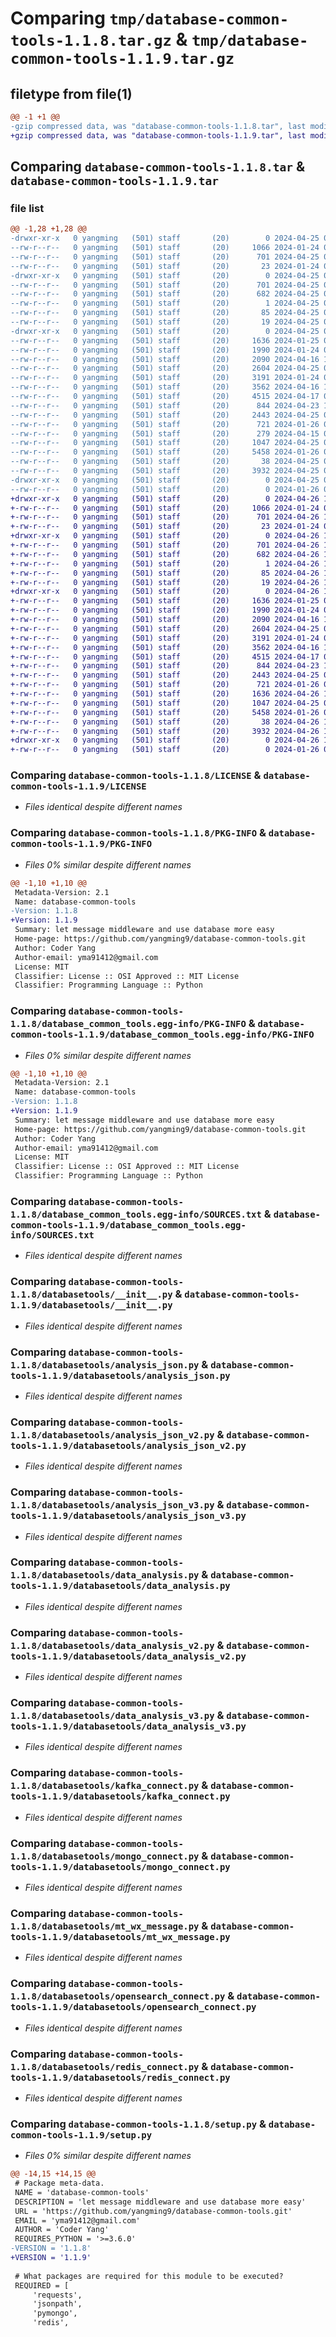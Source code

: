 # Comparing `tmp/database-common-tools-1.1.8.tar.gz` & `tmp/database-common-tools-1.1.9.tar.gz`

## filetype from file(1)

```diff
@@ -1 +1 @@
-gzip compressed data, was "database-common-tools-1.1.8.tar", last modified: Thu Apr 25 09:50:26 2024, max compression
+gzip compressed data, was "database-common-tools-1.1.9.tar", last modified: Fri Apr 26 12:57:01 2024, max compression
```

## Comparing `database-common-tools-1.1.8.tar` & `database-common-tools-1.1.9.tar`

### file list

```diff
@@ -1,28 +1,28 @@
-drwxr-xr-x   0 yangming   (501) staff       (20)        0 2024-04-25 09:50:26.070544 database-common-tools-1.1.8/
--rw-r--r--   0 yangming   (501) staff       (20)     1066 2024-01-24 08:52:12.000000 database-common-tools-1.1.8/LICENSE
--rw-r--r--   0 yangming   (501) staff       (20)      701 2024-04-25 09:50:26.070040 database-common-tools-1.1.8/PKG-INFO
--rw-r--r--   0 yangming   (501) staff       (20)       23 2024-01-24 08:52:12.000000 database-common-tools-1.1.8/README.md
-drwxr-xr-x   0 yangming   (501) staff       (20)        0 2024-04-25 09:50:26.056886 database-common-tools-1.1.8/database_common_tools.egg-info/
--rw-r--r--   0 yangming   (501) staff       (20)      701 2024-04-25 09:50:25.000000 database-common-tools-1.1.8/database_common_tools.egg-info/PKG-INFO
--rw-r--r--   0 yangming   (501) staff       (20)      682 2024-04-25 09:50:26.000000 database-common-tools-1.1.8/database_common_tools.egg-info/SOURCES.txt
--rw-r--r--   0 yangming   (501) staff       (20)        1 2024-04-25 09:50:25.000000 database-common-tools-1.1.8/database_common_tools.egg-info/dependency_links.txt
--rw-r--r--   0 yangming   (501) staff       (20)       85 2024-04-25 09:50:25.000000 database-common-tools-1.1.8/database_common_tools.egg-info/requires.txt
--rw-r--r--   0 yangming   (501) staff       (20)       19 2024-04-25 09:50:25.000000 database-common-tools-1.1.8/database_common_tools.egg-info/top_level.txt
-drwxr-xr-x   0 yangming   (501) staff       (20)        0 2024-04-25 09:50:26.068608 database-common-tools-1.1.8/databasetools/
--rw-r--r--   0 yangming   (501) staff       (20)     1636 2024-01-25 08:25:09.000000 database-common-tools-1.1.8/databasetools/__init__.py
--rw-r--r--   0 yangming   (501) staff       (20)     1990 2024-01-24 09:06:09.000000 database-common-tools-1.1.8/databasetools/analysis_json.py
--rw-r--r--   0 yangming   (501) staff       (20)     2090 2024-04-16 11:58:05.000000 database-common-tools-1.1.8/databasetools/analysis_json_v2.py
--rw-r--r--   0 yangming   (501) staff       (20)     2604 2024-04-25 08:27:14.000000 database-common-tools-1.1.8/databasetools/analysis_json_v3.py
--rw-r--r--   0 yangming   (501) staff       (20)     3191 2024-01-24 09:06:09.000000 database-common-tools-1.1.8/databasetools/data_analysis.py
--rw-r--r--   0 yangming   (501) staff       (20)     3562 2024-04-16 12:39:11.000000 database-common-tools-1.1.8/databasetools/data_analysis_v2.py
--rw-r--r--   0 yangming   (501) staff       (20)     4515 2024-04-17 05:55:14.000000 database-common-tools-1.1.8/databasetools/data_analysis_v3.py
--rw-r--r--   0 yangming   (501) staff       (20)      844 2024-04-23 12:14:40.000000 database-common-tools-1.1.8/databasetools/kafka_connect.py
--rw-r--r--   0 yangming   (501) staff       (20)     2443 2024-04-25 09:48:22.000000 database-common-tools-1.1.8/databasetools/mongo_connect.py
--rw-r--r--   0 yangming   (501) staff       (20)      721 2024-01-26 07:55:44.000000 database-common-tools-1.1.8/databasetools/mt_wx_message.py
--rw-r--r--   0 yangming   (501) staff       (20)      279 2024-04-15 02:52:56.000000 database-common-tools-1.1.8/databasetools/mysql_connect.py
--rw-r--r--   0 yangming   (501) staff       (20)     1047 2024-04-25 08:26:57.000000 database-common-tools-1.1.8/databasetools/opensearch_connect.py
--rw-r--r--   0 yangming   (501) staff       (20)     5458 2024-01-26 08:31:58.000000 database-common-tools-1.1.8/databasetools/redis_connect.py
--rw-r--r--   0 yangming   (501) staff       (20)       38 2024-04-25 09:50:26.070670 database-common-tools-1.1.8/setup.cfg
--rw-r--r--   0 yangming   (501) staff       (20)     3932 2024-04-25 09:47:51.000000 database-common-tools-1.1.8/setup.py
-drwxr-xr-x   0 yangming   (501) staff       (20)        0 2024-04-25 09:50:26.069498 database-common-tools-1.1.8/test/
--rw-r--r--   0 yangming   (501) staff       (20)        0 2024-01-26 07:51:53.000000 database-common-tools-1.1.8/test/__init__.py
+drwxr-xr-x   0 yangming   (501) staff       (20)        0 2024-04-26 12:57:01.216047 database-common-tools-1.1.9/
+-rw-r--r--   0 yangming   (501) staff       (20)     1066 2024-01-24 08:52:12.000000 database-common-tools-1.1.9/LICENSE
+-rw-r--r--   0 yangming   (501) staff       (20)      701 2024-04-26 12:57:01.215716 database-common-tools-1.1.9/PKG-INFO
+-rw-r--r--   0 yangming   (501) staff       (20)       23 2024-01-24 08:52:12.000000 database-common-tools-1.1.9/README.md
+drwxr-xr-x   0 yangming   (501) staff       (20)        0 2024-04-26 12:57:01.203972 database-common-tools-1.1.9/database_common_tools.egg-info/
+-rw-r--r--   0 yangming   (501) staff       (20)      701 2024-04-26 12:57:01.000000 database-common-tools-1.1.9/database_common_tools.egg-info/PKG-INFO
+-rw-r--r--   0 yangming   (501) staff       (20)      682 2024-04-26 12:57:01.000000 database-common-tools-1.1.9/database_common_tools.egg-info/SOURCES.txt
+-rw-r--r--   0 yangming   (501) staff       (20)        1 2024-04-26 12:57:01.000000 database-common-tools-1.1.9/database_common_tools.egg-info/dependency_links.txt
+-rw-r--r--   0 yangming   (501) staff       (20)       85 2024-04-26 12:57:01.000000 database-common-tools-1.1.9/database_common_tools.egg-info/requires.txt
+-rw-r--r--   0 yangming   (501) staff       (20)       19 2024-04-26 12:57:01.000000 database-common-tools-1.1.9/database_common_tools.egg-info/top_level.txt
+drwxr-xr-x   0 yangming   (501) staff       (20)        0 2024-04-26 12:57:01.214506 database-common-tools-1.1.9/databasetools/
+-rw-r--r--   0 yangming   (501) staff       (20)     1636 2024-01-25 08:25:09.000000 database-common-tools-1.1.9/databasetools/__init__.py
+-rw-r--r--   0 yangming   (501) staff       (20)     1990 2024-01-24 09:06:09.000000 database-common-tools-1.1.9/databasetools/analysis_json.py
+-rw-r--r--   0 yangming   (501) staff       (20)     2090 2024-04-16 11:58:05.000000 database-common-tools-1.1.9/databasetools/analysis_json_v2.py
+-rw-r--r--   0 yangming   (501) staff       (20)     2604 2024-04-25 08:27:14.000000 database-common-tools-1.1.9/databasetools/analysis_json_v3.py
+-rw-r--r--   0 yangming   (501) staff       (20)     3191 2024-01-24 09:06:09.000000 database-common-tools-1.1.9/databasetools/data_analysis.py
+-rw-r--r--   0 yangming   (501) staff       (20)     3562 2024-04-16 12:39:11.000000 database-common-tools-1.1.9/databasetools/data_analysis_v2.py
+-rw-r--r--   0 yangming   (501) staff       (20)     4515 2024-04-17 05:55:14.000000 database-common-tools-1.1.9/databasetools/data_analysis_v3.py
+-rw-r--r--   0 yangming   (501) staff       (20)      844 2024-04-23 12:14:40.000000 database-common-tools-1.1.9/databasetools/kafka_connect.py
+-rw-r--r--   0 yangming   (501) staff       (20)     2443 2024-04-25 09:48:22.000000 database-common-tools-1.1.9/databasetools/mongo_connect.py
+-rw-r--r--   0 yangming   (501) staff       (20)      721 2024-01-26 07:55:44.000000 database-common-tools-1.1.9/databasetools/mt_wx_message.py
+-rw-r--r--   0 yangming   (501) staff       (20)     1636 2024-04-26 12:55:48.000000 database-common-tools-1.1.9/databasetools/mysql_connect.py
+-rw-r--r--   0 yangming   (501) staff       (20)     1047 2024-04-25 08:26:57.000000 database-common-tools-1.1.9/databasetools/opensearch_connect.py
+-rw-r--r--   0 yangming   (501) staff       (20)     5458 2024-01-26 08:31:58.000000 database-common-tools-1.1.9/databasetools/redis_connect.py
+-rw-r--r--   0 yangming   (501) staff       (20)       38 2024-04-26 12:57:01.216145 database-common-tools-1.1.9/setup.cfg
+-rw-r--r--   0 yangming   (501) staff       (20)     3932 2024-04-26 12:56:48.000000 database-common-tools-1.1.9/setup.py
+drwxr-xr-x   0 yangming   (501) staff       (20)        0 2024-04-26 12:57:01.215303 database-common-tools-1.1.9/test/
+-rw-r--r--   0 yangming   (501) staff       (20)        0 2024-01-26 07:51:53.000000 database-common-tools-1.1.9/test/__init__.py
```

### Comparing `database-common-tools-1.1.8/LICENSE` & `database-common-tools-1.1.9/LICENSE`

 * *Files identical despite different names*

### Comparing `database-common-tools-1.1.8/PKG-INFO` & `database-common-tools-1.1.9/PKG-INFO`

 * *Files 0% similar despite different names*

```diff
@@ -1,10 +1,10 @@
 Metadata-Version: 2.1
 Name: database-common-tools
-Version: 1.1.8
+Version: 1.1.9
 Summary: let message middleware and use database more easy
 Home-page: https://github.com/yangming9/database-common-tools.git
 Author: Coder Yang
 Author-email: yma91412@gmail.com
 License: MIT
 Classifier: License :: OSI Approved :: MIT License
 Classifier: Programming Language :: Python
```

### Comparing `database-common-tools-1.1.8/database_common_tools.egg-info/PKG-INFO` & `database-common-tools-1.1.9/database_common_tools.egg-info/PKG-INFO`

 * *Files 0% similar despite different names*

```diff
@@ -1,10 +1,10 @@
 Metadata-Version: 2.1
 Name: database-common-tools
-Version: 1.1.8
+Version: 1.1.9
 Summary: let message middleware and use database more easy
 Home-page: https://github.com/yangming9/database-common-tools.git
 Author: Coder Yang
 Author-email: yma91412@gmail.com
 License: MIT
 Classifier: License :: OSI Approved :: MIT License
 Classifier: Programming Language :: Python
```

### Comparing `database-common-tools-1.1.8/database_common_tools.egg-info/SOURCES.txt` & `database-common-tools-1.1.9/database_common_tools.egg-info/SOURCES.txt`

 * *Files identical despite different names*

### Comparing `database-common-tools-1.1.8/databasetools/__init__.py` & `database-common-tools-1.1.9/databasetools/__init__.py`

 * *Files identical despite different names*

### Comparing `database-common-tools-1.1.8/databasetools/analysis_json.py` & `database-common-tools-1.1.9/databasetools/analysis_json.py`

 * *Files identical despite different names*

### Comparing `database-common-tools-1.1.8/databasetools/analysis_json_v2.py` & `database-common-tools-1.1.9/databasetools/analysis_json_v2.py`

 * *Files identical despite different names*

### Comparing `database-common-tools-1.1.8/databasetools/analysis_json_v3.py` & `database-common-tools-1.1.9/databasetools/analysis_json_v3.py`

 * *Files identical despite different names*

### Comparing `database-common-tools-1.1.8/databasetools/data_analysis.py` & `database-common-tools-1.1.9/databasetools/data_analysis.py`

 * *Files identical despite different names*

### Comparing `database-common-tools-1.1.8/databasetools/data_analysis_v2.py` & `database-common-tools-1.1.9/databasetools/data_analysis_v2.py`

 * *Files identical despite different names*

### Comparing `database-common-tools-1.1.8/databasetools/data_analysis_v3.py` & `database-common-tools-1.1.9/databasetools/data_analysis_v3.py`

 * *Files identical despite different names*

### Comparing `database-common-tools-1.1.8/databasetools/kafka_connect.py` & `database-common-tools-1.1.9/databasetools/kafka_connect.py`

 * *Files identical despite different names*

### Comparing `database-common-tools-1.1.8/databasetools/mongo_connect.py` & `database-common-tools-1.1.9/databasetools/mongo_connect.py`

 * *Files identical despite different names*

### Comparing `database-common-tools-1.1.8/databasetools/mt_wx_message.py` & `database-common-tools-1.1.9/databasetools/mt_wx_message.py`

 * *Files identical despite different names*

### Comparing `database-common-tools-1.1.8/databasetools/opensearch_connect.py` & `database-common-tools-1.1.9/databasetools/opensearch_connect.py`

 * *Files identical despite different names*

### Comparing `database-common-tools-1.1.8/databasetools/redis_connect.py` & `database-common-tools-1.1.9/databasetools/redis_connect.py`

 * *Files identical despite different names*

### Comparing `database-common-tools-1.1.8/setup.py` & `database-common-tools-1.1.9/setup.py`

 * *Files 0% similar despite different names*

```diff
@@ -14,15 +14,15 @@
 # Package meta-data.
 NAME = 'database-common-tools'
 DESCRIPTION = 'let message middleware and use database more easy'
 URL = 'https://github.com/yangming9/database-common-tools.git'
 EMAIL = 'yma91412@gmail.com'
 AUTHOR = 'Coder Yang'
 REQUIRES_PYTHON = '>=3.6.0'
-VERSION = '1.1.8'
+VERSION = '1.1.9'
 
 # What packages are required for this module to be executed?
 REQUIRED = [
     'requests',
     'jsonpath',
     'pymongo',
     'redis',
```

